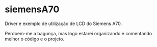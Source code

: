 # siemensA70
Driver e exemplo de utilização de LCD do Siemens A70.

Perdoem-me a bagunça, mas logo estarei organizando e comentando melhor o código e o projeto.


